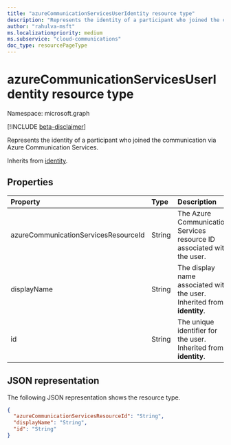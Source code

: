 ```yaml
--- 
title: "azureCommunicationServicesUserIdentity resource type"
description: "Represents the identity of a participant who joined the communication via Azure Communication Services."
author: "rahulva-msft"
ms.localizationpriority: medium
ms.subservice: "cloud-communications"
doc_type: resourcePageType
---
```


# azureCommunicationServicesUserIdentity resource type

Namespace: microsoft.graph

[!INCLUDE [beta-disclaimer](../../includes/beta-disclaimer.md)]

Represents the identity of a participant who joined the communication via Azure Communication Services.

Inherits from [identity](identity.md).

## Properties

| Property                       | Type                        | Description                                             |
| :----------------------------- | :---------------------------| :-------------------------------------------------------|
| azureCommunicationServicesResourceId | String |  The Azure Communication Services resource ID associated with the user. |
| displayName | String | The display name associated with the user. Inherited from **identity**. |
| id | String | The unique identifier for the user. Inherited from **identity**. |

## JSON representation

The following JSON representation shows the resource type.

<!-- {
  "blockType": "resource",
  "@odata.type": "microsoft.graph.azureCommunicationServicesUserIdentity",
  "optionalProperties": [
    "displayName",
    "azureCommunicationServicesResourceId"
  ],
} -->
```json
{
  "azureCommunicationServicesResourceId": "String",
  "displayName": "String",
  "id": "String"
}
```

